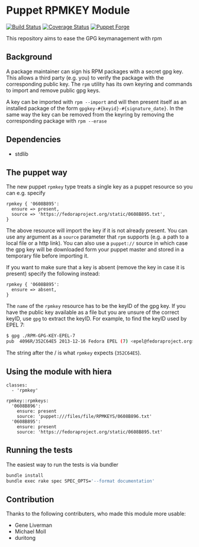 Puppet RPMKEY Module
====================

[![Build Status](https://travis-ci.org/stschulte/puppet-rpmkey.png?branch=master)](https://travis-ci.org/stschulte/puppet-rpmkey)
[![Coverage Status](https://coveralls.io/repos/stschulte/puppet-rpmkey/badge.svg)](https://coveralls.io/r/stschulte/puppet-rpmkey)
[![Puppet Forge](https://img.shields.io/puppetforge/v/stschulte/rpmkey.svg)](https://forge.puppetlabs.com/stschulte/rpmkey)

This repository aims to ease the GPG keymanagement with rpm

Background
----------

A package maintainer can sign his RPM packages with a secret gpg key.  This
allows a third party (e.g. you) to verify the package with the corresponding
public key. The `rpm` utility has its own keyring and commands to import and
remove public gpg keys.

A key can be imported with `rpm --import` and will then present itself as an
installed package of the form `gpgkey-#{keyid}-#{signature_date}`. In the same
way the key can be removed from the keyring by removing the corresponding
package with `rpm --erase`

Dependencies
------------
* stdlib

The puppet way
--------------

The new puppet `rpmkey` type treats a single key as a puppet resource so you
can e.g. specify

```puppet
rpmkey { '0608B895':
  ensure => present,
  source => 'https://fedoraproject.org/static/0608B895.txt',
}
```

The above resource will import the key if it is not already present. You can
use any argument as a `source` parameter that `rpm` supports (e.g. a path
to a local file or a http link). You can also use a `puppet://` source in
which case the gpg key will be downloaded form your puppet master and
stored in a temporary file before importing it.

If you want to make sure that a key is absent (remove the key in case it is
present) specify the following instead:

```puppet
rpmkey { '0608B895':
  ensure => absent,
}
```

The `name` of the `rpmkey` resource has to be the keyID of the gpg key.  If
you have the public key available as a file but you are unsure of the correct
keyID, use `gpg` to extract the keyID.  For example, to find the keyID used
by EPEL 7:

```bash
$ gpg ./RPM-GPG-KEY-EPEL-7
pub  4096R/352C64E5 2013-12-16 Fedora EPEL (7) <epel@fedoraproject.org>
```

The string after the / is what `rpmkey` expects (`352C64E5`).


Using the module with hiera
---------------------------

```
classes:
  - 'rpmkey'

rpmkey::rpmkeys:
  '0608B896':
    ensure: present
    source: 'puppet:///files/file/RPMKEYS/0608B896.txt'
  '0608B895':
    ensure: present
    source: 'https://fedoraproject.org/static/0608B895.txt'
```


Running the tests
-----------------

The easiest way to run the tests is via bundler

```bash
bundle install
bundle exec rake spec SPEC_OPTS='--format documentation'
```

Contribution
------------

Thanks to the following contributers, who made this module more usable:

* Gene Liverman
* Michael Moll
* duritong
